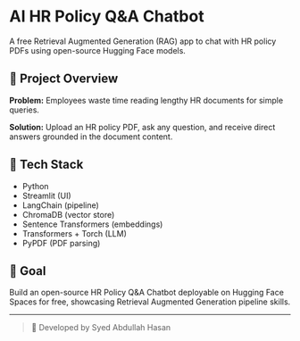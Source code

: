 # AI HR Policy Q&A Chatbot

A free Retrieval Augmented Generation (RAG) app to chat with HR policy PDFs using open-source Hugging Face models.

## 🚀 Project Overview

**Problem:** Employees waste time reading lengthy HR documents for simple queries.

**Solution:** Upload an HR policy PDF, ask any question, and receive direct answers grounded in the document content.

## 🔧 Tech Stack

- Python
- Streamlit (UI)
- LangChain (pipeline)
- ChromaDB (vector store)
- Sentence Transformers (embeddings)
- Transformers + Torch (LLM)
- PyPDF (PDF parsing)

## 🎯 Goal

Build an open-source HR Policy Q&A Chatbot deployable on Hugging Face Spaces for free, showcasing Retrieval Augmented Generation pipeline skills.

---

> 👤 Developed by Syed Abdullah Hasan
